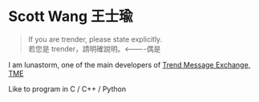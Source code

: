 # Scott Wang 王士瑜

> If you are trender, please state explicitly.  
若您是 trender，請明確說明。<----偶是

I am lunastorm, one of the main developers of [Trend Message Exchange, TME](https://github.com/trendmicro/tme)

Like to program in C / C++ / Python

